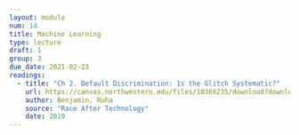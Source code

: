 ```yaml
---
layout: module
num: 14
title: Machine Learning
type: lecture
draft: 1
group: 3
due_date: 2021-02-23
readings:
  - title: "Ch 2. Default Discrimination: Is the Glitch Systematic?"
    url: https://canvas.northwestern.edu/files/10369235/download?download_frd=1
    author: Benjamin, Ruha
    source: "Race After Technology"
    date: 2019
---
```

